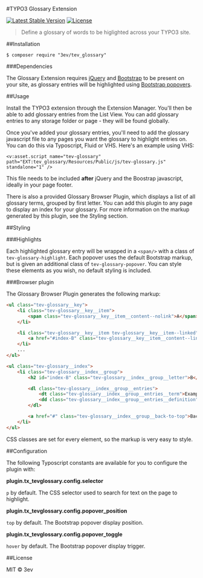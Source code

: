 #TYPO3 Glossary Extension

[![Latest Stable Version](https://poser.pugx.org/3ev/tev_glossary/version)](https://packagist.org/packages/3ev/tev_glossary) [![License](https://poser.pugx.org/3ev/tev_glossary/license)](https://packagist.org/packages/3ev/tev_glossary)

> Define a glossary of words to be higlighted across your TYPO3 site.

##Installation

```
$ composer require "3ev/tev_glossary"
```

###Dependencies

The Glossary Extension requires [jQuery](https://jquery.com/) and [Bootstrap](http://getbootstrap.com/)
to be present on your site, as glossary entries will be highlighted using
[Bootstrap popovers](http://getbootstrap.com/javascript/#popovers).

##Usage

Install the TYPO3 extension through the Extension Manager. You'll then be able
to add glossary entries from the List View. You can add glossary entries to any
storage folder or page - they will be found globally.

Once you've added your glossary entries, you'll need to add the glossary
javascript file to any pages you want the glossary to highlight entries on. You
can do this via Typoscript, Fluid or VHS. Here's an example using VHS:

```
<v:asset.script name="tev-glossary" path="EXT:tev_glossary/Resources/Public/js/tev-glossary.js" standalone="1" />
```

This file needs to be included **after** jQuery and the Boostrap javascript,
ideally in your page footer.

There is also a provided Glossary Browser Plugin, which displays a list of all
glossary terms, grouped by first letter. You can add this plugin to any page to
display an index for your glossary. For more information on the markup generated
by this plugin, see the Styling section.

##Styling

###Highlights

Each highlighted glossary entry will be wrapped in a `<span/>` with a class of
`tev-glossary-highlight`. Each popover uses the default Bootstrap markup, but is
given an additional class of `tev-glossary-popover`. You can style these elements
as you wish, no default styling is included.

###Browser plugin

The Glossary Browser Plugin generates the following markup:

```html
<ul class="tev-glossary__key">
    <li class="tev-glossary__key__item">
        <span class="tev-glossary__key__item__content--nolink">A</span>
    </li>

    <li class="tev-glossary__key__item tev-glossary__key__item--linked">
        <a href="#index-B" class="tev-glossary__key__item__content--link">B</a>
    </li>
    ...
</ul>

<ul class="tev-glossary__index">
    <li class="tev-glossary__index__group">
        <h2 id="index-B" class="tev-glossary__index__group__letter">B</h2>

        <dl class="tev-glossary__index__group__entries">
            <dt class="tev-glossary__index__group__entries__term">Example term</dt>
            <dd class="tev-glossary__index__group__entries__definition">Example definition</dd>
        </dl>

        <a href="#" class="tev-glossary__index__group__back-to-top">Back to top</a>
    </li>
</ul>
```

CSS classes are set for every element, so the markup is very easy to style.

##Configuration

The following Typoscript constants are available for you to configure the plugin
with:

**plugin.tx_tevglossary.config.selector**

`p` by default. The CSS selector used to search for text on the page to highlight.

**plugin.tx_tevglossary.config.popover_position**

`top` by default. The Bootstrap popover display position.

**plugin.tx_tevglossary.config.popover_toggle**

`hover` by default. The Bootstrap popover display trigger.

##License

MIT © 3ev
